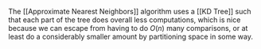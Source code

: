 The [[Approximate Nearest Neighbors]] algorithm uses a [[KD Tree]] such that each part of the tree does overall less computations, which is nice because we can escape from having to do $O(n)$ many comparisons, or at least do a considerably smaller amount by partitioning space in some way. 